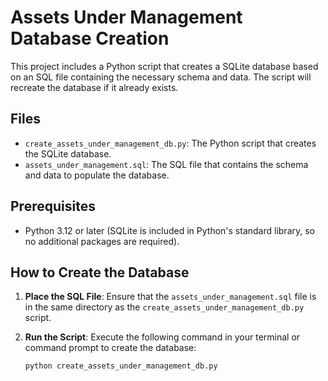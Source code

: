 # Assets Under Management Database Creation

This project includes a Python script that creates a SQLite database based on an SQL file containing the necessary schema and data. The script will recreate the database if it already exists.

## Files

- `create_assets_under_management_db.py`: The Python script that creates the SQLite database.
- `assets_under_management.sql`: The SQL file that contains the schema and data to populate the database.

## Prerequisites

- Python 3.12 or later (SQLite is included in Python's standard library, so no additional packages are required).

## How to Create the Database

1. **Place the SQL File**:
   Ensure that the `assets_under_management.sql` file is in the same directory as the `create_assets_under_management_db.py` script.

2. **Run the Script**:
   Execute the following command in your terminal or command prompt to create the database:

   ```bash
   python create_assets_under_management_db.py